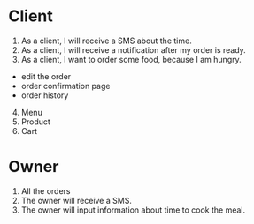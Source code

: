 # Client
1. As a client, I will receive a SMS about the time. 
2. As a client, I will receive a notification after my order is ready.
3. As a client, I want to order some food, because I am hungry. 
 - edit the order 
 - order confirmation page 
 - order history
4. Menu
5. Product
6. Cart

# Owner
1. All the orders
2. The owner will receive a SMS. 
3. The owner will input information about time to cook the meal. 
